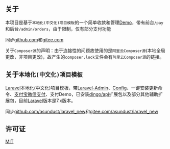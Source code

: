 ## 关于

本项目是基于`本地化(中文化)项目模板`的一个简单收款和管理[Demo](https://pay.leeay.com/pay)，带有前台`/pay`和后台`/admin/orders`，由于限制，仅有部分支付功能
                 
同步[github.com](https://github.com/asundust/laravel_pay_demo)和[gitee.com](https://gitee.com/asundust/laravel_pay_demo)

关于`Composer源`的声明：由于连接性的问题故使用的是`阿里云Composer源`(本地全局更改，非项目更改)，故产生的`composer.lock`文件会有`阿里云Composer源`的链接。

## 关于`本地化(中文化)项目模板`

[Laravel](https://github.com/laravel/laravel)本地化(中文化)项目模板，带[Laravel-Admin](https://github.com/z-song/laravel-admin)、[Config](https://github.com/laravel-admin-extensions/config)、一键安装更新命令、[支付宝微信支付](https://github.com/yansongda/laravel-pay)、支付Demo，已安装[dingo/api](https://github.com/dingo/api)扩展包以及部分其他辅助扩展包，目前[Laravel](https://github.com/laravel/laravel)版本是7.x版本。


同步[github.com/asundust/laravel_new](https://github.com/asundust/laravel_new)和[gitee.com/asundust/laravel_new](https://gitee.com/asundust/laravel_new)

## 许可证
[MIT](https://opensource.org/licenses/MIT)
